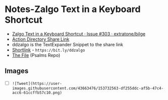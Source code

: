 # Notes-Zalgo Text in a Keyboard Shortcut
- [Zalgo Text in a Keyboard Shortcut · Issue #303 · extratone/bilge](https://github.com/extratone/bilge/issues/303)
- [Action Directory Share Link](https://directory.getdrafts.com/a/1vM)
- ddzalgo is the TextExpander Snippet to the share link
- [Shortlink](https://bit.ly/ddzalgo) - `https://bit.ly/ddzalgo`
- [The File](https://github.com/extratone/bilge/blob/main/misc/Zalgos.draftsAction#L0) (Psalms Repo)

## Images
- [ ] `![Tweet](https://user-images.githubusercontent.com/43663476/153732563-df255ddc-af5b-47c4-acc6-61ccffb57c10.png)`